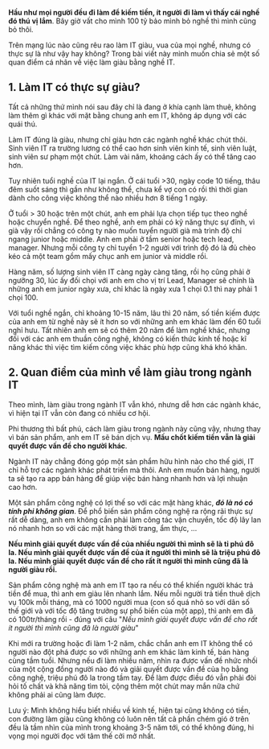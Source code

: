 **Hầu như mọi người đều đi làm để kiếm tiền, ít người đi làm vì thấy cái nghề đó thú vị lắm**. Bây giờ vất cho mình 100 tỷ bảo mình bỏ nghề thì mình cũng bỏ thôi.

Trên mạng lúc nào cũng rêu rao làm IT giàu, vua của mọi nghề, nhưng có thực sự là như vậy hay không? Trong bài viết này mình muốn chia sẻ một số quan điểm cá nhân về việc làm giàu bằng nghề IT.

## 1. Làm IT có thực sự giàu?
Tất cả những thứ mình nói sau đây chỉ là đang ở khía cạnh làm thuê, không làm thêm gì khác với mặt bằng chung anh em IT, không áp dụng với các quái thú.

Làm IT đúng là giàu, nhưng chỉ giàu hơn các ngành nghề khác chút thôi. Sinh viên IT ra trường lương có thể cao hơn sinh viên kinh tế, sinh viên luật, sinh viên sư phạm một chút. Làm vài năm, khoảng cách ấy có thể tăng cao hơn. 

Tuy nhiên tuổi nghề của IT lại ngắn. Ở cái tuổi >30, ngày code 10 tiếng, thâu đêm suốt sáng thì gần như không thể, chưa kể vợ con có rồi thì thời gian dành cho công việc không thể nào nhiều hơn 8 tiếng 1 ngày.

Ở tuổi > 30 hoặc trên một chút, anh em phải lựa chọn tiếp tục theo nghề hoặc chuyển nghề. Để theo nghề, anh em phải có kỹ năng thực sự đỉnh, vì già vậy rồi chẳng có công ty nào muốn tuyển người già mà trình độ chỉ ngang junior hoặc middle. Anh em phải ở tầm senior hoặc tech lead, manager. Nhưng mỗi công ty chỉ tuyển 1-2 người với trình độ đó là đủ chèo kéo cả một team gồm mấy chục anh em junior và middle rồi.

Hàng năm, số lượng sinh viên IT càng ngày càng tăng, rồi họ cũng phải ở ngưỡng 30, lúc ấy đối chọi với anh em cho vị trí Lead, Manager sẽ chính là những anh em junior ngày xưa, chỉ khác là ngày xưa 1 chọi 0.1 thì nay phải 1 chọi 100.

Với tuổi nghề ngắn, chỉ khoảng 10-15 năm, lâu thì 20 năm, số tiền kiếm được của anh em từ nghề này sẽ ít hơn so với những anh em khác làm đến 60 tuổi nghỉ hưu. Tất nhiên anh em sẽ có thêm 20 năm để làm nghề khác, nhưng đối với các anh em thuần công nghệ, không có kiến thức kinh tế hoặc kĩ năng khác thì việc tìm kiếm công việc khác phù hợp cũng khá khó khăn.

## 2. Quan điểm của mình về làm giàu trong ngành IT
Theo mình, làm giàu trong ngành IT vẫn khó, nhưng dễ hơn các ngành khác, vì hiện tại IT vẫn còn đang có nhiều cơ hội.

Phi thương thì bất phú, cách làm giàu trong ngành này cũng vậy, nhưng thay vì bán sản phẩm, anh em IT sẽ bán dịch vụ. **Mấu chốt kiếm tiền vẫn là giải quyết được vấn đề cho người khác**.

Ngành IT này chẳng đóng góp một sản phẩm hữu hình nào cho thế giới, IT chỉ hỗ trợ các ngành khác phát triển mà thôi. Anh em muốn bán hàng, người ta sẽ tạo ra app bán hàng để giúp việc bán hàng nhanh hơn và lợi nhuận cao hơn.

Một sản phẩm công nghệ có lợi thế so với các mặt hàng khác, ***đó là nó có tính phi không gian***. Để phổ biến sản phẩm công nghệ ra rộng rãi thực sự rất dễ dàng, anh em không cần phải làm công tác vận chuyển, tốc độ lây lan nó nhanh hơn so với các mặt hàng thời trang, ẩm thực, ...

**Nếu mình giải quyết được vấn đề của nhiều người thì mình sẽ là tỉ phú đô la. Nếu mình giải quyết được vấn đề của ít người thì mình sẽ là triệu phú đô la. Nếu mình giải quyết được vấn đề cho rất ít người thì mình cũng đã là người giàu rồi.**

Sản phẩm công nghệ mà anh em IT tạo ra nếu có thể khiến người khác trả tiền để mua, thì anh em giàu lên nhanh lắm. Nếu mỗi người trả tiền thuê dịch vụ 100k mỗi tháng, mà có 1000 người mua (con số quá nhỏ so với dân số thế giới và với tốc độ tăng trưởng sự phổ biến của một app), thì anh em đã có 100tr/tháng rồi - đúng với câu "*Nếu mình giải quyết được vấn đề cho rất ít người thì mình cũng đã là người giàu*"

Khi mới ra trường hoặc đi làm 1-2 năm, chắc chắn anh em IT không thể có người nào đột phá được so với những anh em khác làm kinh tế, bán hàng cùng tầm tuổi. Nhưng nếu đi làm nhiều năm, nhìn ra được vấn đề nhức nhối của một cộng đồng người nào đó và giải quyết được vấn đề của họ bằng công nghệ, triệu phú đô la trong tầm tay. Để làm được điều đó vẫn phải đòi hỏi tố chất và khả năng tìm tòi, cộng thêm một chút may mắn nữa chứ không phải ai cũng làm được.

Lưu ý: Mình không hiểu biết nhiều về kinh tế, hiện tại cũng không có tiền, con đường làm giàu cũng không có luôn nên tất cả phần chém gió ở trên đều là tầm nhìn của mình trong khoảng 3-5 năm tới, có thể không đúng, hi vọng mọi người đọc với tâm thế cởi mở nhất.